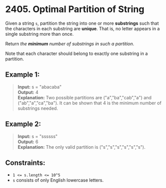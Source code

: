 # 2405. Optimal Partition of String

Given a string `s`, partition the string into one or more **substrings** such that the characters in each substring are **unique**. 
That is, no letter appears in a single substring more than once.

Return *the **minimum** number of substrings in such a partition*.

Note that each character should belong to exactly one substring in a partition.

## Example 1:
> **Input:** s = "abacaba"  
> **Output:** 4  
> **Explanation:** Two possible partitions are ("a","ba","cab","a") and ("ab","a","ca","ba").
It can be shown that 4 is the minimum number of substrings needed.

## Example 2:
> **Input:** s = "ssssss"  
> **Output:** 6  
> **Explanation:** The only valid partition is ("s","s","s","s","s","s").   

## Constraints:
* `1 <= s.length <= 10^5`
* `s` consists of only English lowercase letters.